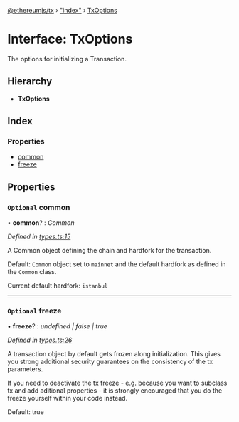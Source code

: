 [@ethereumjs/tx](../README.md) › ["index"](../modules/_index_.md) › [TxOptions](_index_.txoptions.md)

# Interface: TxOptions

The options for initializing a Transaction.

## Hierarchy

* **TxOptions**

## Index

### Properties

* [common](_index_.txoptions.md#optional-common)
* [freeze](_index_.txoptions.md#optional-freeze)

## Properties

### `Optional` common

• **common**? : *Common*

*Defined in [types.ts:15](https://github.com/ethereumjs/ethereumjs-vm/blob/master/packages/tx/src/types.ts#L15)*

A Common object defining the chain and hardfork for the transaction.

Default: `Common` object set to `mainnet` and the default hardfork as defined in the `Common` class.

Current default hardfork: `istanbul`

___

### `Optional` freeze

• **freeze**? : *undefined | false | true*

*Defined in [types.ts:26](https://github.com/ethereumjs/ethereumjs-vm/blob/master/packages/tx/src/types.ts#L26)*

A transaction object by default gets frozen along initialization. This gives you
strong additional security guarantees on the consistency of the tx parameters.

If you need to deactivate the tx freeze - e.g. because you want to subclass tx and
add aditional properties - it is strongly encouraged that you do the freeze yourself
within your code instead.

Default: true
